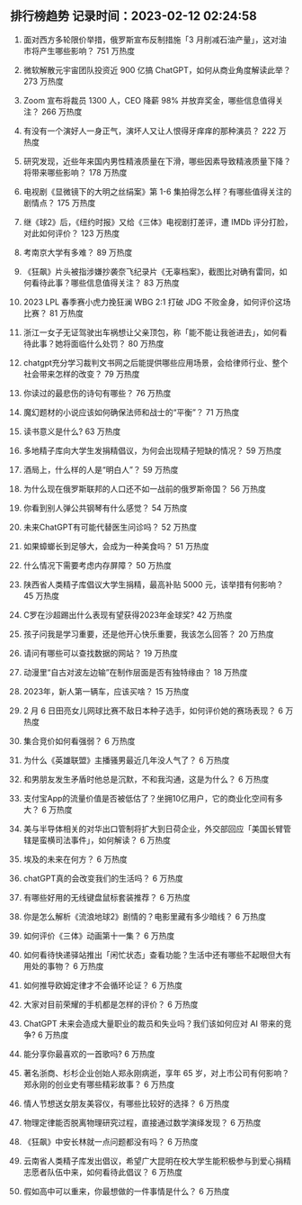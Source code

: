 
## 排行榜趋势 记录时间：2023-02-12 02:24:58
  
  1. 面对西方多轮限价举措，俄罗斯宣布反制措施「3 月削减石油产量」，这对油市将产生哪些影响？ 751 万热度
    
  2. 微软解散元宇宙团队投资近 900 亿搞 ChatGPT，如何从商业角度解读此举？ 273 万热度
    
  3. Zoom 宣布将裁员 1300 人，CEO 降薪 98% 并放弃奖金，哪些信息值得关注？ 266 万热度
    
  4. 有没有一个演好人一身正气，演坏人又让人恨得牙痒痒的那种演员？ 222 万热度
    
  5. 研究发现，近些年来国内男性精液质量在下滑，哪些因素导致精液质量下降？将带来哪些影响？ 178 万热度
    
  6. 电视剧《显微镜下的大明之丝绢案》第 1-6 集拍得怎么样？有哪些值得关注的剧情点？ 175 万热度
    
  7. 继《球2》后，《纽约时报》又给《三体》电视剧打差评，遭 IMDb 评分打脸，对此如何评价？ 123 万热度
    
  8. 考南京大学有多难？ 89 万热度
    
  9. 《狂飙》片头被指涉嫌抄袭奈飞纪录片《无辜档案》，截图比对确有雷同，如何看待此事？哪些信息值得关注？ 83 万热度
    
  10. 2023 LPL 春季赛小虎力挽狂澜 WBG 2:1 打破 JDG 不败金身，如何评价这场比赛？ 81 万热度
    
  11. 浙江一女子无证驾驶出车祸想让父亲顶包，称「能不能让我爸进去」，如何看待此事？她将面临什么处罚？ 80 万热度
    
  12. chatgpt充分学习裁判文书网之后能提供哪些应用场景，会给律师行业、整个社会带来怎样的改变？ 79 万热度
    
  13. 你读过的最悲伤的诗句有哪些？ 76 万热度
    
  14. 魔幻题材的小说应该如何确保法师和战士的“平衡”？ 71 万热度
    
  15. 读书意义是什么? 63 万热度
    
  16. 多地精子库向大学生发捐精倡议，为何会出现精子短缺的情况？ 59 万热度
    
  17. 酒局上，什么样的人是“明白人”？ 59 万热度
    
  18. 为什么现在俄罗斯联邦的人口还不如一战前的俄罗斯帝国？ 56 万热度
    
  19. 你看到别人弹公共钢琴有什么感觉？ 54 万热度
    
  20. 未来ChatGPT有可能代替医生问诊吗？ 52 万热度
    
  21. 如果蟑螂长到足够大，会成为一种美食吗？ 51 万热度
    
  22. 什么情况下需要考虑内存屏障？ 50 万热度
    
  23. 陕西省人类精子库倡议大学生捐精，最高补贴 5000 元，该举措有何影响？ 45 万热度
    
  24. C罗在沙超踢出什么表现有望获得2023年金球奖? 42 万热度
    
  25. 孩子问我是学习重要，还是他开心快乐重要，我该怎么回答？ 20 万热度
    
  26. 请问有哪些可以查找数据的网站？ 19 万热度
    
  27. 动漫里“自古对波左边输”在制作层面是否有独特缘由？ 18 万热度
    
  28. 2023年，新人第一辆车，应该买啥？ 15 万热度
    
  29. 2 月 6 日田亮女儿网球比赛不敌日本种子选手，如何评价她的赛场表现？ 6 万热度
    
  30. 集合竞价如何看强弱？ 6 万热度
    
  31. 为什么《英雄联盟》主播骚男最近几年没人气了？ 6 万热度
    
  32. 和男朋友发生矛盾时他总是沉默，不和我沟通，这是为什么？ 6 万热度
    
  33. 支付宝App的流量价值是否被低估了？坐拥10亿用户，它的商业化空间有多大？ 6 万热度
    
  34. 美与半导体相关的对华出口管制将扩大到日荷企业，外交部回应「美国长臂管辖是蛮横司法事件」，如何解读？ 6 万热度
    
  35. 埃及的未来在何方？ 6 万热度
    
  36. chatGPT真的会改变我们的生活吗？ 6 万热度
    
  37. 有哪些好用的无线键盘鼠标套装推荐？ 6 万热度
    
  38. 你是怎么解析《流浪地球2》剧情的？电影里藏有多少暗线？ 6 万热度
    
  39. 如何评价《三体》动画第十一集？ 6 万热度
    
  40. 如何看待快递驿站推出「闲忙状态」查看功能？生活中还有哪些不起眼但大有用处的事物？ 6 万热度
    
  41. 如何推导欧姆定律才不会循环论证？ 6 万热度
    
  42. 大家对目前荣耀的手机都是怎样的评价？ 6 万热度
    
  43. ChatGPT 未来会造成大量职业的裁员和失业吗？我们该如何应对 AI 带来的竞争? 6 万热度
    
  44. 能分享你最喜欢的一首歌吗? 6 万热度
    
  45. 著名浙商、杉杉企业创始人郑永刚病逝，享年 65 岁，对上市公司有何影响？郑永刚的创业史有哪些精彩故事？ 6 万热度
    
  46. 情人节想送女朋友美容仪，有哪些比较好的选择？ 6 万热度
    
  47. 物理定律能否脱离物理研究过程，直接通过数学演绎发现？ 6 万热度
    
  48. 《狂飙》中安长林就一点问题都没有吗？ 6 万热度
    
  49. 云南省人类精子库发出倡议，希望广大昆明在校大学生能积极参与到爱心捐精志愿者队伍中来，如何看待此倡议？ 6 万热度
    
  50. 假如高中可以重来，你最想做的一件事情是什么？ 6 万热度
    